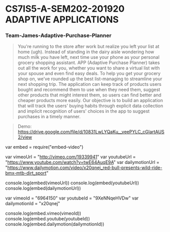 # CS7IS5-A-SEM202-201920 ADAPTIVE APPLICATIONS

### Team-James-Adaptive-Purchase-Planner

> You're running to the store after work but realize you left your list at home (ugh). Instead of standing in the dairy aisle wondering how much milk you have left, next time use your phone as your personal grocery shopping assistant. APP (Adaptive Purchase Planner) takes out all the work for you, whether you want to share a virtual list with your spouse and even find easy deals. To help you get your grocery shop on, we've rounded up the best list-managing to streamline your next shopping trip.
The application can keep track of products users bought and recommend them to use when they need them, suggest other products that might interest them, so users can find better and cheaper products more easily.
Our objective is to build an application that will track the users' buying habits through explicit data collection and implicit recognition of users' choices in the app to suggest purchases in a timely manner.


> Demo: https://drive.google.com/file/d/10831LwLYQaKu__veePYLC_cGlartAUS2/view

var embed = require("embed-video")

var vimeoUrl = "http://vimeo.com/19339941"
var youtubeUrl = "https://www.youtube.com/watch?v=twE64AuqE9A"
var dailymotionUrl = "https://www.dailymotion.com/video/x20qnej_red-bull-presents-wild-ride-bmx-mtb-dirt_sport"

console.log(embed(vimeoUrl))
console.log(embed(youtubeUrl))
console.log(embed(dailymotionUrl))

var vimeoId = "6964150"
var youtubeId = "9XeNNqeHVDw"
var dailymotionId = "x20qnej"

console.log(embed.vimeo(vimeoId))
console.log(embed.youtube(youtubeId))
console.log(embed.dailymotion(dailymotionId))
